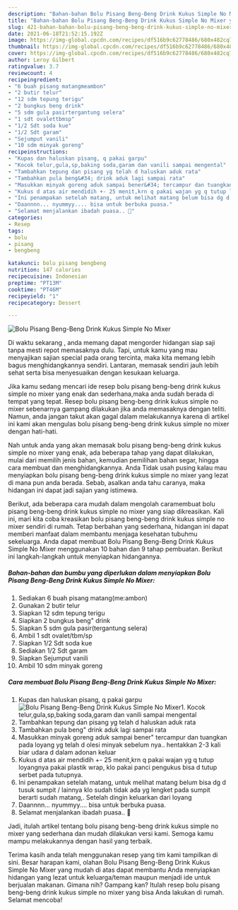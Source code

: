 ```yaml
---
description: "Bahan-bahan Bolu Pisang Beng-Beng Drink Kukus Simple No Mixer yang nikmat Untuk Jualan"
title: "Bahan-bahan Bolu Pisang Beng-Beng Drink Kukus Simple No Mixer yang nikmat Untuk Jualan"
slug: 421-bahan-bahan-bolu-pisang-beng-beng-drink-kukus-simple-no-mixer-yang-nikmat-untuk-jualan
date: 2021-06-18T21:52:15.192Z
image: https://img-global.cpcdn.com/recipes/df516b9c62778486/680x482cq70/bolu-pisang-beng-beng-drink-kukus-simple-no-mixer-foto-resep-utama.jpg
thumbnail: https://img-global.cpcdn.com/recipes/df516b9c62778486/680x482cq70/bolu-pisang-beng-beng-drink-kukus-simple-no-mixer-foto-resep-utama.jpg
cover: https://img-global.cpcdn.com/recipes/df516b9c62778486/680x482cq70/bolu-pisang-beng-beng-drink-kukus-simple-no-mixer-foto-resep-utama.jpg
author: Leroy Gilbert
ratingvalue: 3.7
reviewcount: 4
recipeingredient:
- "6 buah pisang matangmeambon"
- "2 butir telur"
- "12 sdm tepung terigu"
- "2 bungkus beng drink"
- "5 sdm gula pasirtergantung selera"
- "1 sdt ovalettbmsp"
- "1/2 Sdt soda kue"
- "1/2 Sdt garam"
- "Sejumput vanili"
- "10 sdm minyak goreng"
recipeinstructions:
- "Kupas dan haluskan pisang, q pakai garpu"
- "Kocok telur,gula,sp,baking soda,garam dan vanili sampai mengental"
- "Tambahkan tepung dan pisang yg telah d haluskan aduk rata"
- "Tambahkan pula beng&#34; drink aduk lagi sampai rata"
- "Masukkan minyak goreng aduk sampai bener&#34; tercampur dan tuangkan pada loyang yg telah d olesi minyak sebelum nya.. hentakkan 2-3 kali biar udara d dalam adonan keluar"
- "Kukus d atas air mendidih +- 25 menit,krn q pakai wajan yg q tutup loyangnya pakai plastik wrap, klo pakai panci pengukus bisa d tutup serbet pada tutupnya."
- "Ini penampakan setelah matang, untuk melihat matang belum bisa dg d tusuk sumpit / lainnya klo sudah tidak ada yg lengket pada sumpit berarti sudah matang,. Setelah dingin keluarkan dari loyang"
- "Daannnn... nyummyy.... bisa untuk berbuka puasa."
- "Selamat menjalankan ibadah puasa.. 🥰"
categories:
- Resep
tags:
- bolu
- pisang
- bengbeng

katakunci: bolu pisang bengbeng 
nutrition: 147 calories
recipecuisine: Indonesian
preptime: "PT13M"
cooktime: "PT46M"
recipeyield: "1"
recipecategory: Dessert

---
```



![Bolu Pisang Beng-Beng Drink Kukus Simple No Mixer](https://img-global.cpcdn.com/recipes/df516b9c62778486/680x482cq70/bolu-pisang-beng-beng-drink-kukus-simple-no-mixer-foto-resep-utama.jpg)

Di waktu  sekarang , anda memang dapat mengorder hidangan siap saji tanpa mesti repot memasaknya dulu. Tapi, untuk kamu yang mau menyajikan sajian special pada orang tercinta, maka kita memang lebih bagus menghidangkannya sendiri. Lantaran, memasak sendiri jauh lebih sehat serta bisa menyesuaikan dengan kesukaan keluarga.

Jika kamu sedang mencari ide resep bolu pisang beng-beng drink kukus simple no mixer yang enak dan sederhana,maka anda sudah berada di tempat yang tepat. Resep bolu pisang beng-beng drink kukus simple no mixer  sebenarnya gampang dilakukan jika anda memasaknya dengan teliti. Namun, anda jangan takut akan gagal dalam melakukannya 
karena di artikel ini kami akan mengulas bolu pisang beng-beng drink kukus simple no mixer dengan hati-hati.  



Nah untuk anda yang akan memasak bolu pisang beng-beng drink kukus simple no mixer yang enak, ada beberapa tahap yang dapat dilakukan, mulai dari memilih jenis bahan, kemudian pemilihan bahan segar, hingga cara membuat dan menghidangkannya. Anda Tidak usah pusing kalau mau menyiapkan bolu pisang beng-beng drink kukus simple no mixer yang lezat di mana pun anda berada. Sebab, asalkan anda  tahu caranya, maka hidangan ini dapat jadi sajian yang istimewa.

Berikut, ada beberapa cara mudah dalam mengolah caramembuat bolu pisang beng-beng drink kukus simple no mixer yang siap dikreasikan. Kali ini, mari kita coba kreasikan bolu pisang beng-beng drink kukus simple no mixer sendiri di rumah. Tetap berbahan yang sederhana, hidangan ini dapat memberi manfaat dalam membantu menjaga kesehatan tubuhmu sekeluarga. Anda dapat membuat Bolu Pisang Beng-Beng Drink Kukus Simple No Mixer menggunakan 10 bahan dan 9 tahap pembuatan. Berikut ini langkah-langkah untuk menyiapkan hidangannya.

<!--inarticleads1-->

##### Bahan-bahan dan bumbu yang diperlukan dalam menyiapkan Bolu Pisang Beng-Beng Drink Kukus Simple No Mixer:

1. Sediakan 6 buah pisang matang(me:ambon)
1. Gunakan 2 butir telur
1. Siapkan 12 sdm tepung terigu
1. Siapkan 2 bungkus beng&#34; drink
1. Siapkan 5 sdm gula pasir(tergantung selera)
1. Ambil 1 sdt ovalet/tbm/sp
1. Siapkan 1/2 Sdt soda kue
1. Sediakan 1/2 Sdt garam
1. Siapkan Sejumput vanili
1. Ambil 10 sdm minyak goreng




<!--inarticleads2-->

##### Cara membuat Bolu Pisang Beng-Beng Drink Kukus Simple No Mixer:

1. Kupas dan haluskan pisang, q pakai garpu
<img src="https://img-global.cpcdn.com/steps/c580d28e6f8cff0e/160x128cq70/bolu-pisang-beng-beng-drink-kukus-simple-no-mixer-langkah-memasak-1-foto.jpg" alt="Bolu Pisang Beng-Beng Drink Kukus Simple No Mixer">1. Kocok telur,gula,sp,baking soda,garam dan vanili sampai mengental
1. Tambahkan tepung dan pisang yg telah d haluskan aduk rata
1. Tambahkan pula beng&#34; drink aduk lagi sampai rata
1. Masukkan minyak goreng aduk sampai bener&#34; tercampur dan tuangkan pada loyang yg telah d olesi minyak sebelum nya.. hentakkan 2-3 kali biar udara d dalam adonan keluar
1. Kukus d atas air mendidih +- 25 menit,krn q pakai wajan yg q tutup loyangnya pakai plastik wrap, klo pakai panci pengukus bisa d tutup serbet pada tutupnya.
1. Ini penampakan setelah matang, untuk melihat matang belum bisa dg d tusuk sumpit / lainnya klo sudah tidak ada yg lengket pada sumpit berarti sudah matang,. Setelah dingin keluarkan dari loyang
1. Daannnn... nyummyy.... bisa untuk berbuka puasa.
1. Selamat menjalankan ibadah puasa.. 🥰




Jadi, itulah artikel tentang  bolu pisang beng-beng drink kukus simple no mixer  yang sederhana dan mudah dilakukan versi kami. Semoga kamu mampu melakukannya dengan hasil yang terbaik. 

Terima kasih anda telah menggunakan resep yang tim kami tampilkan di sini. Besar harapan kami, olahan  Bolu Pisang Beng-Beng Drink Kukus Simple No Mixer yang mudah di atas dapat membantu Anda menyiapkan hidangan yang lezat untuk keluarga/teman maupun menjadi ide untuk berjualan makanan. Gimana nih? Gampang kan? Itulah resep bolu pisang beng-beng drink kukus simple no mixer yang bisa Anda lakukan di rumah. Selamat mencoba!

